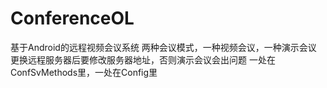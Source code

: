 # ConferenceOL
基于Android的远程视频会议系统
两种会议模式，一种视频会议，一种演示会议
更换远程服务器后要修改服务器地址，否则演示会议会出问题
一处在ConfSvMethods里，一处在Config里
